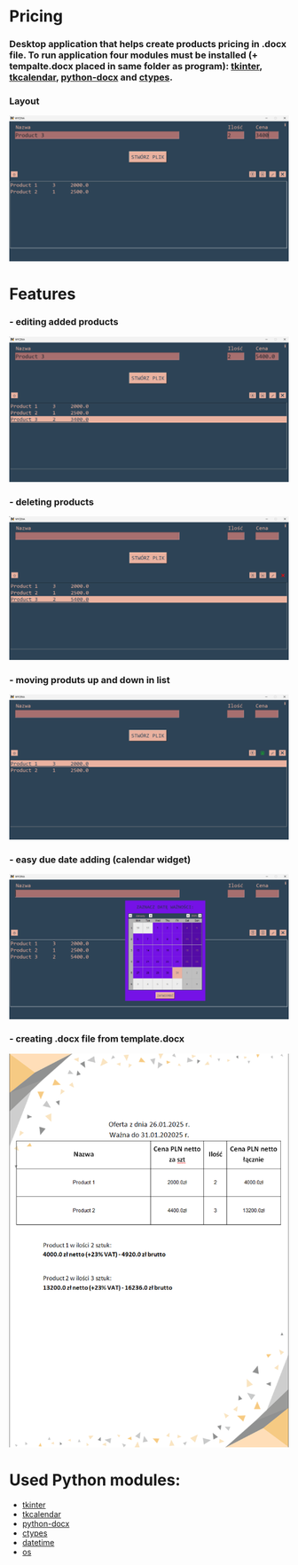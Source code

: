 # Pricing
### Desktop application that helps create products pricing in .docx file. To run application four modules must be installed (+ tempalte.docx placed in same folder as program): [tkinter](https://docs.python.org/3/library/tkinter.html), [tkcalendar](https://tkcalendar.readthedocs.io/en/stable/), [python-docx](https://python-docx.readthedocs.io/en/latest/) and [ctypes](https://docs.python.org/3/library/ctypes.html).

### Layout
![Pricing](https://github.com/nieinter/images/blob/main/pricing_main.png)

# Features

### - editing added products
  
![QuizGif](https://github.com/nieinter/images/blob/main/ezgif.com-animated-gif-maker%20(7).gif)

### - deleting products

![QuizMeter](https://github.com/nieinter/images/blob/main/ezgif.com-animated-gif-maker%20(8).gif)

### - moving produts up and down in list

![QuizMeter](https://github.com/nieinter/images/blob/main/ezgif.com-animated-gif-maker%20(9).gif)

### - easy due date adding (calendar widget)

![QuizMeter](https://github.com/nieinter/images/blob/main/pricing_due_date.png)

### - creating .docx file from template.docx

![QuizMeter](https://github.com/nieinter/images/blob/main/pricing_word.png)

# Used Python modules:
- [tkinter](https://docs.python.org/3/library/tkinter.html)
- [tkcalendar](https://tkcalendar.readthedocs.io/en/stable/)
- [python-docx](https://python-docx.readthedocs.io/en/latest/)
- [ctypes](https://docs.python.org/3/library/ctypes.html)
- [datetime](https://docs.python.org/3/library/datetime.html)
- [os](https://docs.python.org/3/library/os.html)
